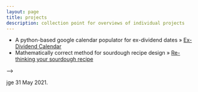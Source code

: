 ```yaml
---
layout: page
title: projects
description: collection point for overviews of individual projects
---
```


<ul class="posts">
    <li><span>A python-based google calendar populator for ex-dividend dates</span> &raquo; <a href="https://mag06.github.io/pages/dividend_calendar.html">Ex-Dividend Calendar</a></li>
    <li><span>Mathematically correct method for sourdough recipe design</span> &raquo; <a href="https://mag06.github.io/pages/sourdough.html">Re-thinking your sourdough recipe</a></li>
</ul>-->

<!--[Re-thinking sourdough recipes.]

<!---
Currently in preparation are writeups on ongoing theoretical and computational projects related to the internal composition of neutron stars, magnetic field generation and time-variability in plasmas, and analyses and interpretation of uniquely American socio-economic questions.
-->




jge 31 May 2021.
